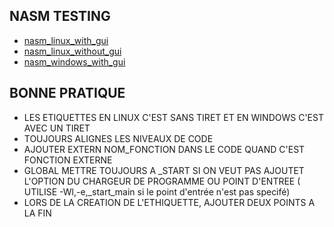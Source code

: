 ## NASM TESTING
* [nasm_linux_with_gui](https://github.com/SitrakaResearchAndPOC/nasm/blob/main/nasm_linux.md)
* [nasm_linux_without_gui](https://github.com/SitrakaResearchAndPOC/nasm/blob/main/nasm_linux_without_gui.md)
* [nasm_windows_with_gui](https://github.com/SitrakaResearchAndPOC/nasm/blob/main/nasm_windows.md)

## BONNE PRATIQUE
* LES ETIQUETTES EN LINUX C'EST SANS TIRET ET EN WINDOWS C'EST AVEC UN TIRET
* TOUJOURS ALIGNES LES NIVEAUX DE CODE
* AJOUTER EXTERN NOM_FONCTION DANS LE CODE QUAND C'EST FONCTION EXTERNE
* GLOBAL METTRE TOUJOURS A _START SI ON VEUT PAS AJOUTET L'OPTION DU CHARGEUR DE PROGRAMME OU POINT D'ENTREE ( UTILISE -Wl,-e,_start_main si le point d'entrée n'est pas specifé)
* LORS DE LA CREATION DE L'ETHIQUETTE, AJOUTER DEUX POINTS A LA FIN
